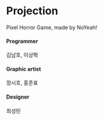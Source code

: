 # Projection
Pixel Horror Game, made by NoYeah!

#### Programmer
김남호, 이상혁
#### Graphic artist
정시호, 홍준표
#### Designer
최성민
